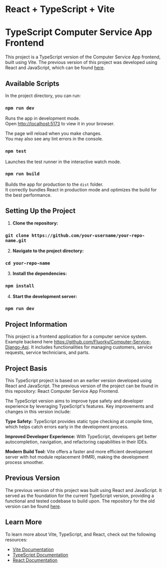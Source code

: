 # React + TypeScript + Vite

# TypeScript Computer Service App Frontend

This project is a TypeScript version of the Computer Service App frontend, built using Vite. The previous version of this project was developed using React and JavaScript, which can be found [here](https://github.com/Fluorky/Computer-Service-React-Frontend).

## Available Scripts

In the project directory, you can run:

### `npm run dev`

Runs the app in development mode.\
Open [http://localhost:5173](http://localhost:5173) to view it in your browser.

The page will reload when you make changes.\
You may also see any lint errors in the console.

### `npm test`

Launches the test runner in the interactive watch mode.

### `npm run build`

Builds the app for production to the `dist` folder.\
It correctly bundles React in production mode and optimizes the build for the best performance.

## Setting Up the Project

1. **Clone the repository:**

### `git clone https://github.com/your-username/your-repo-name.git`

2. **Navigate to the project directory:**

### `cd your-repo-name`

3. **Install the dependencies:**

### `npm install`

4. **Start the development server:**

### `npm run dev`

## Project Information
This project is a frontend application for a computer service system. Example backend here https://github.com/Fluorky/Computer-Service-Django-Api. It includes functionalities for managing customers, service requests, service technicians, and parts.

## Project Basis
This TypeScript project is based on an earlier version developed using React and JavaScript. The previous version of the project can be found in this repository: React Computer Service App Frontend.

The TypeScript version aims to improve type safety and developer experience by leveraging TypeScript's features. Key improvements and changes in this version include:

**Type Safety:** TypeScript provides static type checking at compile time, which helps catch errors early in the development process.

**Improved Developer Experience:** With TypeScript, developers get better autocompletion, navigation, and refactoring capabilities in their IDEs.

**Modern Build Tool:** Vite offers a faster and more efficient development server with hot module replacement (HMR), making the development process smoother.

## Previous Version
The previous version of this project was built using React and JavaScript. It served as the foundation for the current TypeScript version, providing a functional and tested codebase to build upon. The repository for the old version can be found [here](https://github.com/Fluorky/Computer-Service-React-Frontend).

## Learn More
To learn more about Vite, TypeScript, and React, check out the following resources:

* [Vite Documentation](https://vitejs.dev/guide/)
* [TypeScript Documentation](https://www.typescriptlang.org/docs/)
* [React Documentation](https://reactjs.org/docs/getting-started.html)